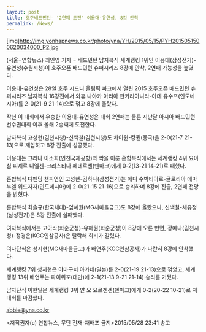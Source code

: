 ```yaml
---
layout: post
title: 호주배드민턴- '2연패 도전' 이용대·유연성, 8강 안착
permalink: /News/
---
```


[img]http://img.yonhapnews.co.kr/photo/yna/YH/2015/05/15/PYH2015051500620034000_P2.jpg

(서울=연합뉴스) 최인영 기자 = 배드민턴 남자복식 세계랭킹 1위인 이용대(삼성전기)-유연성(수원시청)이 호주오픈 배드민턴 슈퍼시리즈 8강에 안착, 2연패 가능성을 높였다.

이용대-유연성은 28일 호주 시드니 올림픽 파크에서 열린 2015 호주오픈 배드민턴 슈퍼시리즈 남자복식 16강전에서 와휴 나야카 아리아 판카리아니라-아데 유수프(인도네시아)를 2-0(21-9 21-14)으로 꺾고 8강에 올랐다.

작년 이 대회에서 우승한 이용대-유연성은 대회 2연패는 물론 지난달 아시아 배드민턴 선수권대회 이후 올해 2승째에 도전한다.

 
남자복식 고성현(김천시청)-신백철(김천시청)도 차이윈-캉쥔(중국)을 2-0(21-7 21-13)으로 제압하고 8강 진출에 성공했다.

이용대는 그러나 이소희(인천국제공항)와 짝을 이룬 혼합복식에서는 세계랭킹 4위 요아심 피셰르 니엘센-크리스티나 페데르센(덴마크)에게 0-2(13-21 14-21)로 패했다.

혼합복식 디펜딩 챔피언인 고성현-김하나(삼성전기)는 에디 수박티아르-글로리아 에마누엘 위드자자(인도네시아)에 2-0(21-15 21-16)으로 승리하며 8강에 진출, 2연패 전망을 밝혔다. 

혼합복식 최솔규(한국체대)-엄혜원(MG새마을금고)도 8강에 올랐으나, 신백철-채유정(삼성전기)은 8강 진출에 실패했다. 

여자복식에서는 고아라(화순군청)-유해원(화순군청)이 8강에 오른 반면, 장예나(김천시청)-정경은(KGC인삼공사)은 탈락해 희비가 갈렸다.

여자단식은 성지현(MG새마을금고)과 배연주(KGC인삼공사)가 나란히 8강에 안착했다.

세계랭킹 7위 성지현은 야마구치 아카네(일본)를 2-0(21-19 21-13)으로 꺾었고, 세계랭킹 13위 배연주는 파이위포(대만)에 2-1(21-13 9-21 21-14) 승리를 거뒀다.

남자단식 이현일은 세계랭킹 3위 얀 오 요르겐센(덴마크)에게 0-2(20-22 10-21)로 져 대회를 마감했다. 

abbie@yna.co.kr 

<저작권자(c) 연합뉴스, 무단 전재-재배포 금지>2015/05/28 23:41 송고
